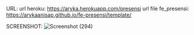 URL:
url heroku: https://aryka.herokuapp.com/presensi
url file fe_presensi: https://arykaanisap.github.io/fe-presensi/template/


SCREENSHOT:
![Screenshot (294)](https://user-images.githubusercontent.com/97519820/229116109-d575e679-9350-40b1-8d9c-1bb6e12bb0e1.png)
